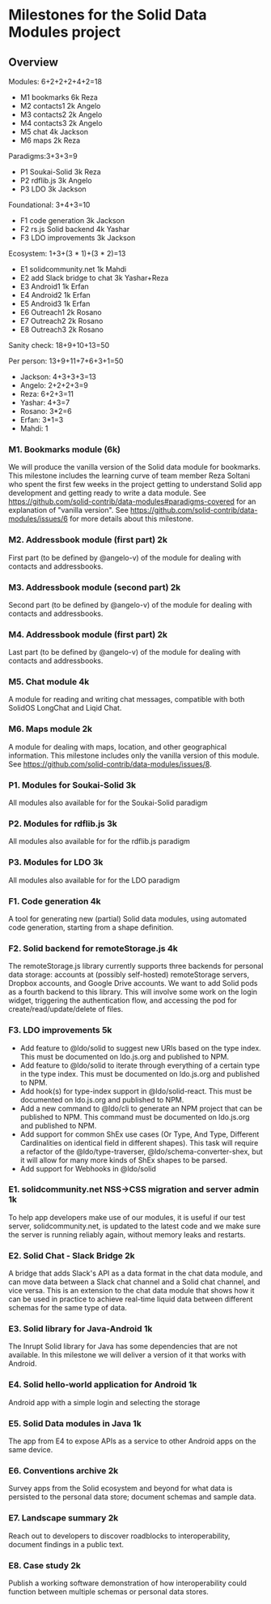 # Milestones for the Solid Data Modules project
## Overview
Modules: 6+2+2+2+4+2=18
* M1 bookmarks 6k Reza
* M2 contacts1 2k Angelo
* M3 contacts2 2k Angelo
* M4 contacts3 2k Angelo
* M5 chat 4k Jackson
* M6 maps 2k Reza

Paradigms:3+3+3=9
* P1 Soukai-Solid 3k Reza
* P2 rdflib.js 3k Angelo
* P3 LDO 3k Jackson

Foundational: 3+4+3=10
* F1 code generation 3k Jackson
* F2 rs.js Solid backend 4k Yashar
* F3 LDO improvements 3k Jackson

Ecosystem: 1+3+(3 * 1)+(3 * 2)=13
* E1 solidcommunity.net 1k Mahdi
* E2 add Slack bridge to chat 3k Yashar+Reza
* E3 Android1 1k Erfan
* E4 Android2 1k Erfan
* E5 Android3 1k Erfan
* E6 Outreach1 2k Rosano
* E7 Outreach2 2k Rosano
* E8 Outreach3 2k Rosano

Sanity check: 18+9+10+13=50

Per person: 13+9+11+7+6+3+1=50
* Jackson: 4+3+3+3=13
* Angelo: 2+2+2+3=9
* Reza: 6+2+3=11
* Yashar: 4+3=7
* Rosano: 3*2=6
* Erfan: 3*1=3
* Mahdi: 1
  
### M1. Bookmarks module (6k)
We will produce the vanilla version of the Solid data module for bookmarks.
This milestone includes the learning curve of team member Reza Soltani who spent the first few weeks
in the project getting to understand Solid app development and getting ready to write a data module.
See https://github.com/solid-contrib/data-modules#paradigms-covered for an explanation of "vanilla version".
See https://github.com/solid-contrib/data-modules/issues/6 for more details about this milestone.

### M2. Addressbook module (first part) 2k
First part (to be defined by @angelo-v) of the module for dealing with contacts and addressbooks.

### M3. Addressbook module (second part) 2k
Second part (to be defined by @angelo-v) of the module for dealing with contacts and addressbooks.

### M4. Addressbook module (first part) 2k
Last part (to be defined by @angelo-v) of the module for dealing with contacts and addressbooks.

### M5. Chat module 4k
A module for reading and writing chat messages, compatible with both SolidOS LongChat and Liqid Chat.

### M6. Maps module 2k
A module for dealing with maps, location, and other geographical information. This milestone includes only the vanilla version of this module.
See https://github.com/solid-contrib/data-modules/issues/8.

### P1. Modules for Soukai-Solid 3k
All modules also available for for the Soukai-Solid paradigm

### P2. Modules for rdflib.js 3k
All modules also available for for the rdflib.js paradigm

### P3. Modules for LDO 3k
All modules also available for for the LDO paradigm

### F1. Code generation 4k
A tool for generating new (partial) Solid data modules, using automated code generation, starting from a shape definition.

### F2. Solid backend for remoteStorage.js 4k
The remoteStorage.js library currently supports three backends for personal data storage: accounts at (possibly self-hosted) remoteStorage servers, Dropbox accounts,
and Google Drive accounts. We want to add Solid pods as a fourth backend to this library. This will involve some work on the login widget,
triggering the authentication flow, and accessing the pod for create/read/update/delete of files.

### F3. LDO improvements 5k
- Add feature to @ldo/solid to suggest new URIs based on the type index. This must be documented on ldo.js.org and published to NPM.
- Add feature to @ldo/solid to iterate through everything of a certain type in the type index. This must be documented on ldo.js.org and published to NPM.
- Add hook(s) for type-index support in @ldo/solid-react. This must be documented on ldo.js.org and published to NPM.
- Add a new command to @ldo/cli to generate an NPM project that can be published to NPM. This command must be documented on ldo.js.org and published to NPM.
- Add support for common ShEx use cases (Or Type, And Type, Different Cardinalities on identical field in different shapes). This task will require a refactor of the @ldo/type-traverser, @ldo/schema-converter-shex, but it will allow for many more kinds of ShEx shapes to be parsed.
- Add support for Webhooks in @ldo/solid

### E1. solidcommunity.net NSS->CSS migration and server admin 1k
To help app developers make use of our modules, it is useful if our test server, solidcommunity.net, is updated to the latest code and we make sure
the server is running reliably again, without memory leaks and restarts.

### E2. Solid Chat - Slack Bridge 2k
A bridge that adds Slack's API as a data format in the chat data module, and can move data between a Slack chat channel and a Solid chat channel,
and vice versa. This is an extension to the chat data module that shows how it can be used in practice to achieve real-time liquid data between
different schemas for the same type of data.

### E3. Solid library for Java-Android 1k
The Inrupt Solid library for Java has some dependencies that are not available. In this milestone we will deliver a version of it that works with Android.

### E4. Solid hello-world application for Android 1k
Android app with a simple login and selecting the storage

### E5. Solid Data modules in Java 1k
The app from E4 to expose APIs as a service to other Android apps on the same device.

### E6. Conventions archive 2k
Survey apps from the Solid ecosystem and beyond for what data is persisted to the personal data store; document schemas and sample data.

### E7. Landscape summary 2k
Reach out to developers to discover roadblocks to interoperability, document findings in a public text.

### E8. Case study 2k
Publish a working software demonstration of how interoperability could function between multiple schemas or personal data stores.
